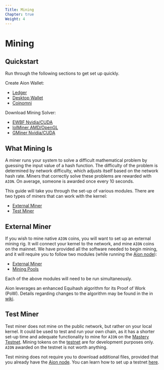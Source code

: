 ```yaml
---
Title: Mining
Chapter: true
Weight: 4
---
```


# Mining

## Quickstart

Run through the following sections to get set up quickly.

Create Aion Wallet:

- [Ledger](/tokens/ledger-hardware-wallet-guide)
- [Desktop Wallet](/tokens/aion-desktop-wallet)
- [Coinomni](https://www.coinomi.com/)

Download Mining Solver:

- [EWBF Nvidia/CUDA](external-resources#section-miners)
- [lolMiner AMD/OpenGL](external-resources#section-miners)
- [GMiner Nvidia/CUDA](external-resources#section-miners)

## What Mining Is

A miner runs your system to solve a difficult mathematical problem by guessing the input value of a hash function. The difficulty of the problem is determined by network difficulty, which adjusts itself based on the network hash rate. Miners that correctly solve these problems are rewarded with `AION`. On average, someone is awarded once every 10 seconds.

This guide will take you through the set-up of various modules. There are two types of miners that can work with the kernel:

- [External Miner](#external-miner)
- [Test Miner](#test-miner)

## External Miner

If you wish to mine native `AION` coins, you will want to set up an external mining rig. It will connect your kernel to the network, and mine `AION` coins on the mainnet. We have provided all the software needed to begin mining, and it will require you to follow two modules (while running the [Aion node](doc:node-set-up)):

- [External Miner](external-miner)
- [Mining Pools](mining-pools)

Each of the above modules will need to be run simultaneously.

Aion leverages an enhanced Equihash algorithm for its Proof of Work (PoW). Details regarding changes to the algorithm may be found in the in [wiki](https://github.com/aionnetwork/aion_miner/wiki/Aion-equihash_210_9--specification-and-migration-guide).

## Test Miner

Test miner does not mine on the public network, but rather on your local kernel. It could be used to test and run your own chain, as it has a shorter set-up time and adequate functionality to mine for `AION` on the [Mastery Testnet](https://mastery.aion.network/#/dashboard). Mining tokens on the [testnet](https://mastery.aion.network/#/dashboard) are for development purposes only. `AION` awarded on the testnet is not worth anything.

Test mining does not require you to download additional files, provided that you already have the [Aion node](doc:node-set-up). You can learn how to set up a testnet [here](doc:mastery-testnet).
